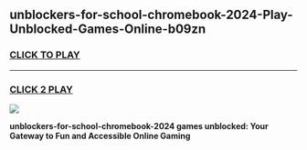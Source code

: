 
## unblockers-for-school-chromebook-2024-Play-Unblocked-Games-Online-b09zn
<h3>
<a href="https://premium76.site?title=unblockers-for-school-chromebook-2024&ref=25A">CLICK TO PLAY</a></h3>
<hr>

<h3>
<a href="https://premium76.site?title=unblockers-for-school-chromebook-2024&ref=25A">CLICK 2 PLAY</a>
  
</h3>

<a href="https://premium76.site?title=unblockers-for-school-chromebook-2024&ref=25A"><img src="https://clearcache.store/games.png"></a>


**unblockers-for-school-chromebook-2024 games unblocked: Your Gateway to Fun and Accessible Online Gaming**
